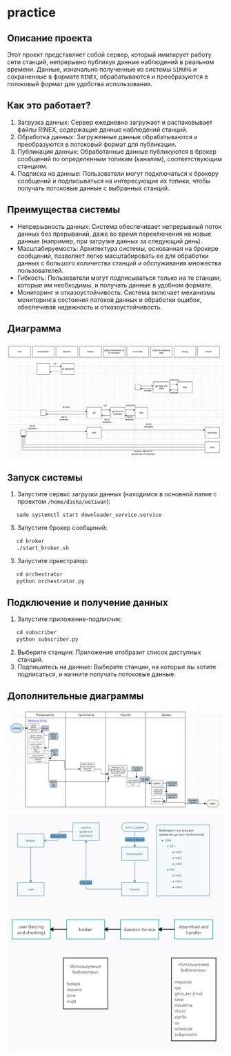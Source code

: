 # practice

## Описание проекта

Этот проект представляет собой сервер, который имитирует работу сети станций, непрерывно публикуя данные наблюдений в реальном времени. Данные, изначально полученные из системы `SIMURG` и сохраненные в формате `RINEX`, обрабатываются и преобразуются в потоковый формат для удобства использования.

## Как это работает?

1. Загрузка данных:  Сервер ежедневно загружает и распаковывает файлы RINEX, содержащие данные наблюдений станций.
2. Обработка данных:  Загруженные данные обрабатываются и преобразуются в потоковый формат для публикации.
3. Публикация данных:  Обработанные данные публикуются в брокер сообщений по определенным топикам (каналам), соответствующим станциям. 
4. Подписка на данные: Пользователи могут подключаться к брокеру сообщений и подписываться на интересующие их топики, чтобы получать потоковые данные с выбранных станций.

## Преимущества системы

* Непрерывность данных: Система обеспечивает непрерывный поток данных без прерываний, даже во время переключения на новые данные (например, при загрузке данных за следующий день).
* Масштабируемость: Архитектура системы, основанная на брокере сообщений, позволяет легко масштабировать ее для обработки данных с большого количества станций и обслуживания множества пользователей.
* Гибкость: Пользователи могут подписываться только на те станции, которые им необходимы, и получать данные в удобном формате.
* Мониторинг и отказоустойчивость: Система включает механизмы мониторинга состояния потоков данных и обработки ошибок, обеспечивая надежность и отказоустойчивость.

## Диаграмма
![главная схема](img/diagram5.png)

## Запуск системы

1. Запустите сервис загрузки данных (находимся в основной папке с проектом `/home/dasha/wotiwan`): 
```
   sudo systemctl start downloader_service.service
```
   
3. Запустите брокер сообщений:
```
   cd broker
   ./start_broker.sh
```
   
3. Запустите оркестратор:
```
   cd orchestrator
   python orchestrator.py
```
   
## Подключение и получение данных

1. Запустите приложение-подписчик:
```
   cd subscriber
   python subscriber.py
```
   
2. Выберите станции:  Приложение отобразит список доступных станций.
3. Подпишитесь на данные:  Выберите станции, на которые вы хотите подписаться, и начните получать потоковые данные.

## Дополнительные диаграммы
![главная схема](img/diagram3.png)
![основная схема](img/diagram2.png)
![архитектура](img/diagram1.png)
